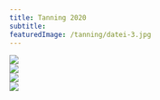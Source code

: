```yaml
---
title: Tanning 2020
subtitle:
featuredImage: /tanning/datei-3.jpg
---
```


<div class="row row-end">
  <div class="col col-6">
    <div>
      <img src= "/tanning/datei-2.jpg">
    </div>
  </div>
  <div class="col col-6">
   <div >
      <img  src="/tanning/datei-4.jpg">
    </div>
    <div>
    <img src= "/tanning/datei-3.jpg">
  </div>
</div>

<div class="row">
  <div class="col col-8">
     <div>
      <img src="/tanning/datei-1.jpg">
    </div>
  </div>
</div>
